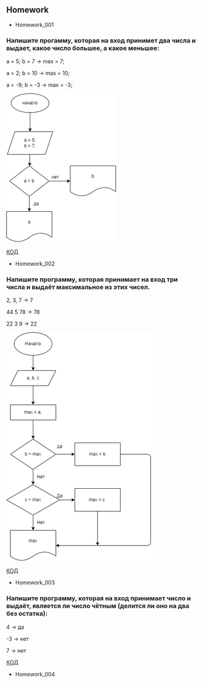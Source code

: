 ## Homework
- Homework_001 
### Напишите прогамму, которая на вход принимет два числа и выдает, какое число большее, а какое меньшее:
a = 5; b = 7 -> max = 7;

a = 2; b = 10 -> max = 10;

a = -9; b = -3 -> max = -3;

![Блок-схема](Homework_001/diagram.drawio.png)

[КОД](Homework_001/Program.cs) 

 - Homework_002
### Hапишите программу, которая принимает на вход три числа и выдаёт максимальное из этих чисел.
2, 3, 7 -> 7

44 5 78 -> 78

22 3 9 -> 22

![Блок-схема](Homework_002/diagram.drawio.png)

[КОД](Homework_002/Program.cs)

 - Homework_003
### Напишите программу, которая на вход принимает число и выдаёт, является ли число чётным (делится ли оно на два без остатка):

4 -> да

-3 -> нет

7 -> нет

[КОД](Homework_003/Program.cs)

 - Homework_004
